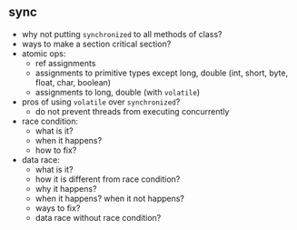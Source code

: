 ## sync
- why not putting `synchronized` to all methods of class?
- ways to make a section critical section?
- atomic ops:
  - ref assignments
  - assignments to primitive types except long, double (int, short, byte, float, char, boolean)
  - assignments to long, double (with `volatile`)
- pros of using `volatile` over `synchronized`?
  - do not prevent threads from executing concurrently
- race condition:
  - what is it?
  - when it happens?
  - how to fix?
- data race:
  - what is it?
  - how it is different from race condition?
  - why it happens?
  - when it happens? when it not happens?
  - ways to fix?
  - data race without race condition? 